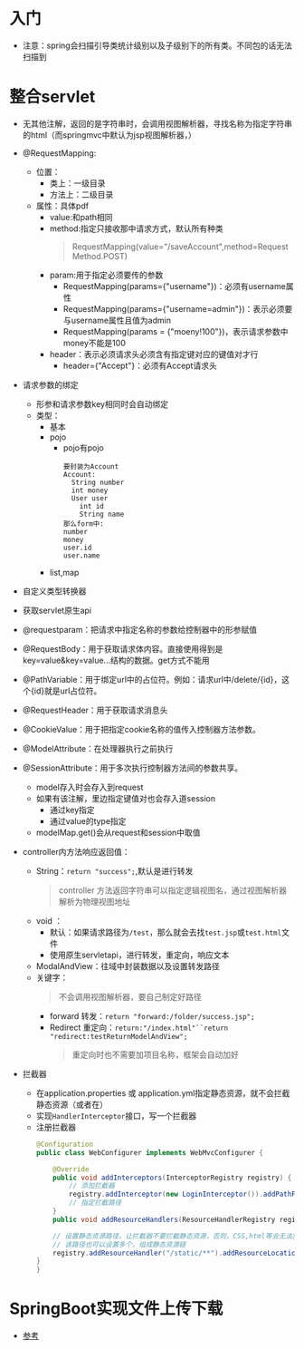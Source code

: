 # 入门

- 注意：spring会扫描引导类统计级别以及子级别下的所有类。不同包的话无法扫描到

# 整合servlet

- 无其他注解，返回的是字符串时，会调用视图解析器，寻找名称为指定字符串的html（而springmvc中默认为jsp视图解析器，）

- @RequestMapping:
  - 位置：
    - 类上：一级目录
    - 方法上：二级目录
  - 属性：具体pdf
    - value:和path相同
    - method:指定只接收那中请求方式，默认所有种类 
      > RequestMapping(value="/saveAccount",method=RequestMethod.POST)
    - param:用于指定必须要传的参数
      - RequestMapping(params={"username"})：必须有username属性
      - RequestMapping(params={"username=admin"})：表示必须要与username属性且值为admin
      - RequestMapping(params = {"moeny!100"})，表示请求参数中money不能是100
    - header：表示必须请求头必须含有指定键对应的键值对才行
      - header={"Accept"}：必须有Accept请求头

- 请求参数的绑定
  - 形参和请求参数key相同时会自动绑定
  - 类型：
    - 基本
    - pojo
      - pojo有pojo
        ```
        要封装为Account
        Account:
          String number
          int money
          User user
            int id
            String name
        那么form中:
        number
        money
        user.id
        user.name
        ```
    - list,map

- 自定义类型转换器

- 获取servlet原生api

- @requestparam：把请求中指定名称的参数给控制器中的形参赋值
- @RequestBody：用于获取请求体内容。直接使用得到是key=value&key=value...结构的数据。get方式不能用
- @PathVariable：用于绑定url中的占位符。例如：请求url中/delete/{id}，这个{id}就是url占位符。
- @RequestHeader：用于获取请求消息头
- @CookieValue：用于把指定cookie名称的值传入控制器方法参数。
- @ModelAttribute：在处理器执行之前执行
- @SessionAttribute：用于多次执行控制器方法间的参数共享。
  - model存入时会存入到request
  - 如果有该注解，里边指定键值对也会存入道session
    - 通过key指定
    - 通过value的type指定
  - modelMap.get()会从request和session中取值

- controller内方法响应返回值：
  - String：`return "success";`,默认是进行转发
    > controller 方法返回字符串可以指定逻辑视图名，通过视图解析器解析为物理视图地址
  - void ：
    - 默认：如果请求路径为`/test`，那么就会去找`test.jsp`或`test.html`文件
    - 使用原生servletapi，进行转发，重定向，响应文本
  - ModalAndView：往域中封装数据以及设置转发路径
  - 关键字：
    > 不会调用视图解析器，要自己制定好路径
    - forward 转发：`return "forward:/folder/success.jsp";`
    - Redirect 重定向：`return:"/index.html"``return "redirect:testReturnModelAndView";`
      > 重定向时也不需要加项目名称，框架会自动加好
    
- 拦截器
  - 在application.properties 或 application.yml指定静态资源，就不会拦截静态资源（或者在）
  - 实现`HandlerInterceptor`接口，写一个拦截器
  - 注册拦截器
    ```java
    @Configuration
    public class WebConfigurer implements WebMvcConfigurer {

        @Override
        public void addInterceptors(InterceptorRegistry registry) {
            // 添加拦截器
            registry.addInterceptor(new LoginInterceptor()).addPathPatterns("/**").excludePathPatterns("/login").excludePathPatterns("/loginSys").excludePathPatterns("/static/**");
            // 指定拦截路径
        }
        public void addResourceHandlers(ResourceHandlerRegistry registry) {

        // 设置静态资源路径，让拦截器不要拦截静态资源，否则，CSS,html等会无法加载
        // 该路径也可以设置多个，组成静态资源链
        registry.addResourceHandler("/static/**").addResourceLocations("classpath:/static/");
    }
    }
    ```

# SpringBoot实现文件上传下载

- [参考](https://blog.csdn.net/Hello_Ray/article/details/103601856)

